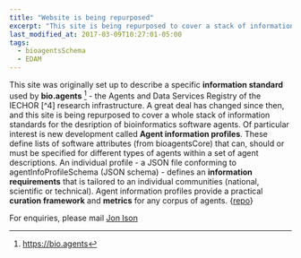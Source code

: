 ```yaml
---
title: "Website is being repurposed"
excerpt: "This site is being repurposed to cover a stack of information standards for the desription of bioinformatics software agents."
last_modified_at: 2017-03-09T10:27:01-05:00
tags: 
  - bioagentsSchema
  - EDAM
---
```


This site was originally set up to describe a specific **information standard** used by  **bio.agents** [^1] - the Agents and Data Services Registry of the IECHOR [^4] research infrastructure.  A great deal has changed since then, and this site is being repurposed to cover a whole stack of information standards for the desription of bioinformatics software agents.  Of particular interest is new development called **Agent information profiles**.  These define lists of software attributes (from bioagentsCore) that can, should or must be specified for different types of agents within a set of agent descriptions. An individual profile - a JSON file conforming to agentInfoProfileSchema (JSON schema) - defines an **information requirements** that is tailored to an individual communities (national, scientific or technical).  Agent information profiles provide a practical **curation framework** and **metrics** for any corpus of agents. {[repo](http://github.com/bio-agents/agent-information-profile)}

For enquiries, please mail [Jon Ison](jon.c.ison@gmail.com)

[^1]: <https://bio.agents>

